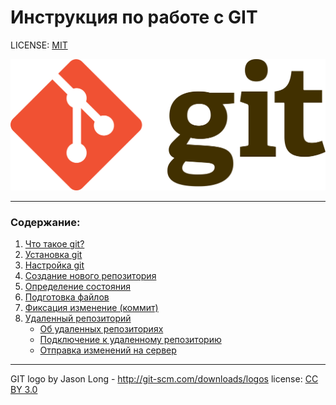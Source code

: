 # Инструкция по работе с GIT

LICENSE: [MIT](./license.md)

![git-logo](./assets/1920px-Git-logo.svg.png)

---

### Содержание:

1. [Что такое git?](./about_git.md)
2. [Установка git](./install_git.md)
3. [Настройка git](./customisation.md)
4. [Создание нового репозитория](create_new_rep.md)
5. [Определение состояния](check_status.md)
6. [Подготовка файлов](preparing_files.md)
7. [Фиксация изменение (коммит)](commit_changes.md)
8. [Удаленный репозиторий](remote_rep/about_remote_rep.md)
    + [Об удаленных репозиториях](remote_rep/about_remote_rep.md)
    + [Подключение к удаленному репозиторию](remote_rep/connection.md)
    + [Отправка изменений на сервер](remote_rep/send_changes_to_server.md)







---

GIT logo by Jason Long - http://git-scm.com/downloads/logos
license: [CC BY 3.0](https://creativecommons.org/licenses/by/3.0/)
